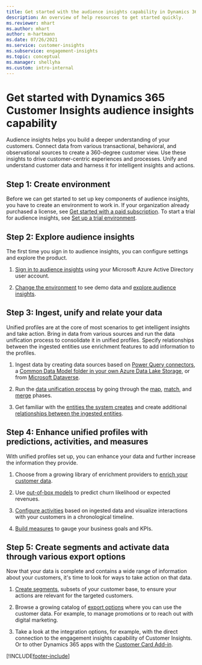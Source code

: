 ```yaml
---
title: Get started with the audience insights capability in Dynamics 365 Customer Insights
description: An overview of help resources to get started quickly. 
ms.reviewer: mhart
ms.author: mhart
author: m-hartmann
ms.date: 07/26/2021
ms.service: customer-insights
ms.subservice: engagement-insights 
ms.topic: conceptual
ms.manager: shellyha
ms.custom: intro-internal
---
```


# Get started with Dynamics 365 Customer Insights audience insights capability

Audience insights helps you build a deeper understanding of your customers. Connect data from various transactional, behavioral, and observational sources to create a 360-degree customer view. Use these insights to drive customer-centric experiences and processes. Unify and understand customer data and harness it for intelligent insights and actions.

## Step 1: Create environment

Before we can get started to set up key components of audience insights, you have to create an environment to work in. If your organization already purchased a license, see [Get started with a paid subscription](get-started-paid.md). To start a trial for audience insights, see [Set up a trial environment](get-started-trial.md). 

## Step 2: Explore audience insights

The first time you sign in to audience insights, you can configure settings and explore the product.

1. [Sign in to audience insights](https://home.ci.ai.dynamics.com) using your Microsoft Azure Active Directory user account.

1. [Change the environment](manage-environments.md#switch-environments) to see demo data and [explore audience insights](home.md).

<!--- update home.md with a UI screenshot and key components -->

##  Step 3: Ingest, unify and relate your data

Unified profiles are at the core of most scenarios to get intelligent insights and take action. Bring in data from various sources and run the data unification process to consolidate it in unified profiles. Specify relationships between the ingested entities use enrichment features to add information to the profiles. 

1. Ingest data by creating data sources based on [Power Query connectors](connect-power-query.md), a [Common Data Model folder in your own Azure Data Lake Storage](connect-common-data-model.md), or from [Microsoft Dataverse](connect-common-data-service-lake.md). 

1. Run the [data unification process](data-unification.md) by going through the [map](map-entities.md), [match](match-entities.md), and [merge](merge-entities.md) phases.

1. Get familiar with the [entities the system creates](entities.md) and create additional [relationships between the ingested entities](relationships.md).
	
## Step 4: Enhance unified profiles with predictions, activities, and measures

With unified profiles set up, you can enhance your data and further increase the information they provide.

1. Choose from a growing library of enrichment providers to [enrich your customer data](enrichment-hub.md).

1. Use [out-of-box models](predictions-overview.md) to predict churn likelihood or expected revenues.

1. [Configure activities](activities.md) based on ingested data and visualize interactions with your customers in a chronological timeline. 

1. [Build measures](measures.md) to gauge your business goals and KPIs.
 
## Step 5: Create segments and activate data through various export options

Now that your data is complete and contains a wide range of information about your customers, it's time to look for ways to take action on that data. 

1. [Create segments](segments.md), subsets of your customer base, to ensure your actions are relevant for the targeted customers.

1. Browse a growing catalog of [export options](export-destinations.md) where you can use the customer data. For example, to manage promotions or to reach out with digital marketing.

1. Take a look at the integration options, for example, with the direct connection to the engagement insights capability of Customer Insights. Or to other Dynamics 365 apps with the [Customer Card Add-in](customer-card-add-in.md).  


[!INCLUDE[footer-include](../includes/footer-banner.md)]